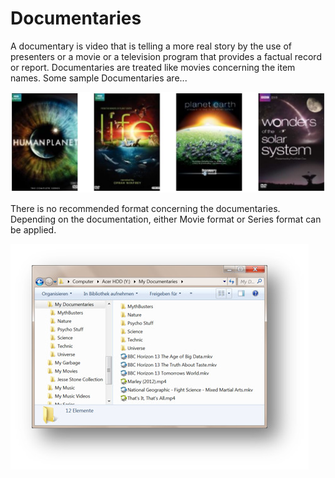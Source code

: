 # Documentaries

A documentary is video that is telling a more real story by the use of presenters or a movie or a television program that provides a factual record or report.  Documentaries are treated like movies concerning the item names.  Some sample Documentaries are...

[![Documentaries](../images/Documentaries.jpg)](../images/Documentaries.jpg)

There is no recommended format concerning the documentaries.  Depending on the documentation, either Movie format or Series format can be applied.

[![Documentaries Format](../images/DocumentariesFormat.jpg)](../images/DocumentariesFormat.jpg)
